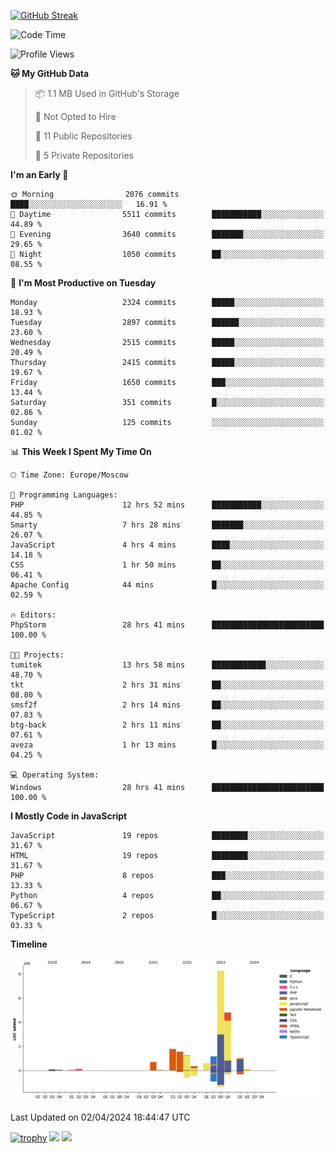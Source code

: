 [![GitHub Streak](https://github-readme-streak-stats.herokuapp.com/?user=yogik10)](https://git.io/streak-stats)
<!--START_SECTION:waka-->
![Code Time](http://img.shields.io/badge/Code%20Time-380%20hrs%2050%20mins-blue)

![Profile Views](http://img.shields.io/badge/Profile%20Views-0-blue)

**🐱 My GitHub Data** 

> 📦 1.1 MB Used in GitHub's Storage 
 > 
> 🚫 Not Opted to Hire
 > 
> 📜 11 Public Repositories 
 > 
> 🔑 5 Private Repositories 
 > 
**I'm an Early 🐤** 

```text
🌞 Morning                2076 commits        ████░░░░░░░░░░░░░░░░░░░░░   16.91 % 
🌆 Daytime                5511 commits        ███████████░░░░░░░░░░░░░░   44.89 % 
🌃 Evening                3640 commits        ███████░░░░░░░░░░░░░░░░░░   29.65 % 
🌙 Night                  1050 commits        ██░░░░░░░░░░░░░░░░░░░░░░░   08.55 % 
```
📅 **I'm Most Productive on Tuesday** 

```text
Monday                   2324 commits        █████░░░░░░░░░░░░░░░░░░░░   18.93 % 
Tuesday                  2897 commits        ██████░░░░░░░░░░░░░░░░░░░   23.60 % 
Wednesday                2515 commits        █████░░░░░░░░░░░░░░░░░░░░   20.49 % 
Thursday                 2415 commits        █████░░░░░░░░░░░░░░░░░░░░   19.67 % 
Friday                   1650 commits        ███░░░░░░░░░░░░░░░░░░░░░░   13.44 % 
Saturday                 351 commits         █░░░░░░░░░░░░░░░░░░░░░░░░   02.86 % 
Sunday                   125 commits         ░░░░░░░░░░░░░░░░░░░░░░░░░   01.02 % 
```


📊 **This Week I Spent My Time On** 

```text
🕑︎ Time Zone: Europe/Moscow

💬 Programming Languages: 
PHP                      12 hrs 52 mins      ███████████░░░░░░░░░░░░░░   44.85 % 
Smarty                   7 hrs 28 mins       ███████░░░░░░░░░░░░░░░░░░   26.07 % 
JavaScript               4 hrs 4 mins        ████░░░░░░░░░░░░░░░░░░░░░   14.18 % 
CSS                      1 hr 50 mins        ██░░░░░░░░░░░░░░░░░░░░░░░   06.41 % 
Apache Config            44 mins             █░░░░░░░░░░░░░░░░░░░░░░░░   02.59 % 

🔥 Editors: 
PhpStorm                 28 hrs 41 mins      █████████████████████████   100.00 % 

🐱‍💻 Projects: 
tumitek                  13 hrs 58 mins      ████████████░░░░░░░░░░░░░   48.70 % 
tkt                      2 hrs 31 mins       ██░░░░░░░░░░░░░░░░░░░░░░░   08.80 % 
smsf2f                   2 hrs 14 mins       ██░░░░░░░░░░░░░░░░░░░░░░░   07.83 % 
btg-back                 2 hrs 11 mins       ██░░░░░░░░░░░░░░░░░░░░░░░   07.61 % 
aveza                    1 hr 13 mins        █░░░░░░░░░░░░░░░░░░░░░░░░   04.25 % 

💻 Operating System: 
Windows                  28 hrs 41 mins      █████████████████████████   100.00 % 
```

**I Mostly Code in JavaScript** 

```text
JavaScript               19 repos            ████████░░░░░░░░░░░░░░░░░   31.67 % 
HTML                     19 repos            ████████░░░░░░░░░░░░░░░░░   31.67 % 
PHP                      8 repos             ███░░░░░░░░░░░░░░░░░░░░░░   13.33 % 
Python                   4 repos             ██░░░░░░░░░░░░░░░░░░░░░░░   06.67 % 
TypeScript               2 repos             █░░░░░░░░░░░░░░░░░░░░░░░░   03.33 % 
```



**Timeline**

![Lines of Code chart](https://raw.githubusercontent.com/Yogik10/Yogik10/main/assets/bar_graph.png)


 Last Updated on 02/04/2024 18:44:47 UTC
<!--END_SECTION:waka-->
[![trophy](https://github-profile-trophy.vercel.app/?username=yogik10)](https://github.com/ryo-ma/github-profile-trophy)
![](https://github-profile-summary-cards.vercel.app/api/cards/profile-details?username=yogik10&theme=solarized_dark)
![](https://github-profile-summary-cards.vercel.app/api/cards/most-commit-language?username=yogik10&theme=solarized_dark)


